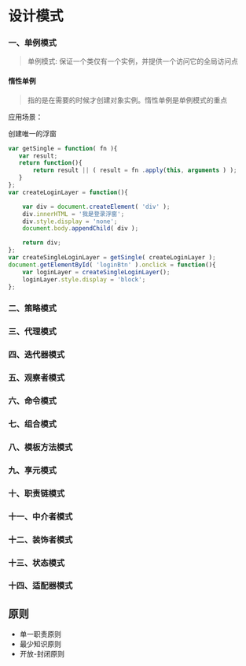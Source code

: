 # 设计模式


### 一、单例模式

> 单例模式: 保证一个类仅有一个实例，并提供一个访问它的全局访问点

#### 惰性单例

> 指的是在需要的时候才创建对象实例。惰性单例是单例模式的重点

应用场景：

创建唯一的浮窗

```js
var getSingle = function( fn ){
   var result;
   return function(){
       return result || ( result = fn .apply(this, arguments ) );
   } 
};
var createLoginLayer = function(){

    var div = document.createElement( 'div' );
    div.innerHTML = '我是登录浮窗';
    div.style.display = 'none';  
    document.body.appendChild( div );

    return div;
};
var createSingleLoginLayer = getSingle( createLoginLayer );
document.getElementById( 'loginBtn' ).onclick = function(){ 
    var loginLayer = createSingleLoginLayer(); 
    loginLayer.style.display = 'block';
};
```



### 二、策略模式
### 三、代理模式
### 四、迭代器模式
### 五、观察者模式
### 六、命令模式
### 七、组合模式
### 八、模板方法模式
### 九、享元模式
### 十、职责链模式
### 十一、中介者模式
### 十二、装饰者模式
### 十三、状态模式
### 十四、适配器模式

## 原则

- 单一职责原则
- 最少知识原则
- 开放-封闭原则